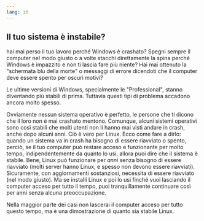 ```yaml
---
lang: it
---
```





<h2>Il tuo sistema è instabile?</h2>

hai mai perso il tuo lavoro perché Windows è crashato? Spegni sempre 
il computer nel modo giusto o a volte stacchi direttamente la spina perché 
Windows è impazzito e non ti lascia fare più niente? Hai mai ottenuto la 
"schermata blu della morte" o messaggi di errore dicendoti che il computer 
deve essere spento per oscuri motivi?

Le ultime versioni di Windows, specialmente le "Professional", stanno 
diventando più stabili di prima. Tuttavia questi tipi di problema accadono 
ancora molto spesso.

Ovviamente nessun sistema operativo è perfetto, le persone che ti 
dicono che il loro non è mai crashato mentono. Comunque, alcuni sistemi 
operativi sono così stabili che molti utenti non li hanno mai visti andare in 
crash, anche dopo alcuni anni. Ciò è vero per Linux. Ecco come fare a dirlo: 
quando un sistema va in crash ha bisogno di essere riavviato o spento, perciò, 
se il tuo computer può restare acceso e funzionante per molto tempo, indipendentemente 
da quanto lo usi, allora puoi dire che il sistema è stabile. Bene, Linux può 
funzionare per <i>anni</i> senza bisogno di essere riavviato (molti server 
hanno Linux, e spesso non devono essere riavviati). Sicuramente, con aggiornamenti 
sostanziosi, necessita di essere riavviato (nel modo giusto). Ma se installi 
Linux e poi lo usi finché vuoi lasciando il computer acceso per 
tutto il tempo, puoi tranquillamente continuare così per anni senza alcuna 
preoccupazione.

Nella maggior parte dei casi non lascerai il computer acceso per tutto questo 
tempo, ma è una dimostrazione di quanto sia stabile Linux.




